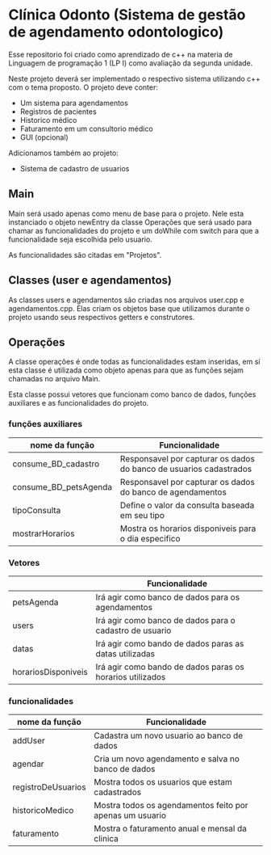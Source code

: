 # Clínica Odonto (Sistema de gestão de agendamento odontologico)

Esse repositorio foi criado como aprendizado de c++ na materia de Linguagem de programação 1 (LP I) como avaliação da segunda unidade.

Neste projeto deverá ser implementado o respectivo sistema utilizando c++ com o tema proposto. O projeto deve conter:

- Um sistema para agendamentos
- Registros de pacientes
- Historico médico
- Faturamento em um consultorio médico
- GUI (opcional)

Adicionamos também ao projeto:

- Sistema de cadastro de usuarios

## Main

Main será usado apenas como menu de base para o projeto. Nele esta instanciado o objeto newEntry da classe Operações que será usado para chamar as funcionalidades do projeto e um doWhile com switch para que a funcionalidade seja escolhida pelo usuario.

As funcionalidades são citadas em "Projetos".

## Classes (user e agendamentos)

As classes users e agendamentos são criadas nos arquivos user.cpp e agendamentos.cpp. Elas criam os objetos base que utilizamos durante o projeto usando seus respectivos getters e construtores.

## Operações

A classe operações é onde todas as funcionalidades estam inseridas, em sí esta classe é utilizada como objeto apenas para que as funções sejam chamadas no arquivo Main.

Esta classe possui vetores que funcionam como banco de dados, funções auxiliares e as funcionalidades do projeto.

### funções auxiliares

| nome da função |      Funcionalidade           |
|----------------|-------------------------------|
|consume_BD_cadastro | Responsavel por capturar os dados do banco de usuarios cadastrados|
|consume_BD_petsAgenda | Responsavel por capturar os dados do banco de agendamentos|
|tipoConsulta | Define o valor da consulta baseada em seu tipo|
|mostrarHorarios | Mostra os horarios disponiveis para o dia especifico|

### Vetores

|                |      Funcionalidade           |
|----------------|-------------------------------|
|petsAgenda | Irá agir como banco de dados para os agendamentos |
|users | Irá agir como banco de dados para o cadastro de usuario |
|datas | Irá agir como bando de dados paras as datas utilizadas |
|horariosDisponiveis | Irá agir como bando de dados paras os horarios utilizados |

### funcionalidades

| nome da função |      Funcionalidade           |
|----------------|-------------------------------|
|addUser | Cadastra um novo usuario ao banco de dados |
|agendar | Cria um novo agendamento e salva no banco de dados |
|registroDeUsuarios | Mostra todos os usuarios que estam cadastrados |
|historicoMedico | Mostra todos os agendamentos feito por apenas um usuario |
|faturamento | Mostra o faturamento anual e mensal da clinica |
